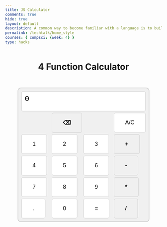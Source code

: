 ```yaml
---
title: JS Calculator
comments: true
hide: true
layout: default
description: A common way to become familiar with a language is to build a calculator.  This calculator shows off button with actions.
permalink: /techtalk/home_style
courses: { compsci: {week: 4} }
type: hacks
---
```


<!-- 
Hack 0: Right justify result
Hack 1: Test conditions on small, big, and decimal numbers, report on findings. Fix issues.
Hack 2: Add the common math operation that is missing from calculator
Hack 3: Implement 1 number operation (ie SQRT) 
-->

<!-- 
HTML implementation of the calculator. 
-->


<!-- 
    Style and Action are aligned with HRML class definitions
    style.css contains majority of style definition (number, operation, clear, and equals)
    - The div calculator-container sets 4 elements to a row
    Background is credited to Vanta JS and is implemented at bottom of this page
-->
<h1 style="text-align: center">4 Function Calculator</h1>
<style>
  /* Calculator container styles */
.calculator-container {
  background-color: #f0f0f0;
  border: 2px solid #ccc;
  border-radius: 10px;
  padding: 10px;
}
/* Button styles */
button {
  background-color: #fff;
  border: 1px solid #ccc;
  border-radius: 5px;
  padding: 20px 35px;
  font-size: 18px;
  cursor: pointer;
  transition: background-color 0.3s, transform 0.1s;
}
button:hover {
  background-color: #e0e0e0;
}
/* Operator buttons */
.calculator-operation button {
  background-color: #f0f0f0;
  font-weight: bold;
}
/* Display styles */
.calculator-output {
  background-color: #fff;
  border: 1px solid #ccc;
  border-radius: 5px;
  padding: 10px;
  font-size: 24px;
  font-family:courier new;
  text-align: left;
  grid-column: span 4;
  grid-row: span 1;
  color: #000000;
}
  .calculator-container{
    display: grid;
    grid-template-columns: repeat(4, 1fr); /* 4 columns */
    grid-template-rows: repeat(5, 1fr); /* 5 rows*/
    grid-gap: 5px;
    width: 400px;
    margin: 0 auto;
    margin-top: 50px;
  }

  
</style>

<!-- Add a container for the animation -->
<div id="animation">
  <div class="calculator-container">
      <!--result-->
      <div class="calculator-output" id="output">0</div>
      <!--row 1-->
      <!-- Add Backspace button -->
<div class="calculator-operation" style="grid-column: 2/ span 1; grid-row: 2/span 1"><button type="button" id="button-backspace">⌫</button></div>
      <div class="calculator-clear" style="grid-column: 4/ span 1; grid-row: 2/span 1" ><button type="button">A/C</button></div>
      <!--row 2-->
      <div class="calculator-number" style="grid-column: 1/ span 1; grid-row: 3/span 1" id="button-1" data-value="1"><button type="button">1</button></div>
      <div class="calculator-number" style="grid-column: 2/ span 1; grid-row: 3/span 1" id="button-2" data-value="2"><button type="button">2</button></div>
      <div class="calculator-number" style="grid-column: 3/ span 1; grid-row: 3/span 1" id="button-3" data-value="3"><button type="button">3</button></div>
      <div class="calculator-operation" style="grid-column: 4/ span 1; grid-row: 3/span 1"><button type="button">+</button></div>
      <!--row 3-->
      <div class="calculator-number" style="grid-column: 1/ span 1; grid-row: 4/span 1" id="button-4" data-value="4"><button type="button">4</button></div>
      <div class="calculator-number" style="grid-column: 2/ span 1; grid-row: 4/span 1" id="button-5" data-value="5"><button type="button">5</button></div>
      <div class="calculator-number" style="grid-column: 3/ span 1; grid-row: 4/span 1" id="button-6" data-value="6"><button type="button">6</button></div>
      <div class="calculator-operation" style="grid-column: 4/ span 1; grid-row: 4/span 1"><button type="button">-</button></div>
      <!--row 4-->
      <div class="calculator-number" style="grid-column: 1/ span 1; grid-row: 5/span 1" id="button-7" data-value="7"><button type="button">7</button></div>
      <div class="calculator-number" style="grid-column: 2/ span 1; grid-row: 5/span 1" id="button-8" data-value="8"><button type="button">8</button></div>
      <div class="calculator-number" style="grid-column: 3/ span 1; grid-row: 5/span 1" id="button-9" data-value="9"><button type="button">9</button></div>
      <div class="calculator-operation" style="grid-column: 4/ span 1; grid-row: 5/span 1"><button type="button">*</button></div>
      <!--row 5-->
      <div class="calculator-number" style="grid-column: 2/ span 1; grid-row: 6/span 1" id="button-0" data-value="0"><button type="button">0</button></div>
      <div class="calculator-number" style="grid-column: 1/ span 1; grid-row: 6/span 1" id ><button type="button">.</button></div>
      <div class="calculator-equals" style="grid-column: 3/ span 1; grid-row: 6/span 1"><button type="button">=</button></div>
      <div class="calculator-operation" style="grid-column: 4/ span 1; grid-row: 6/span 1"><button type="button">/</button></div>
  </div>
</div>

<!-- JavaScript (JS) implementation of the calculator. -->
<script>
// initialize important variables to manage calculations
var firstNumber = null;
var operator = null;
var nextReady = true;
// build objects containing key elements
const output = document.getElementById("output");
const numbers = document.querySelectorAll(".calculator-number");
const operations = document.querySelectorAll(".calculator-operation");
const clear = document.querySelectorAll(".calculator-clear");
const equals = document.querySelectorAll(".calculator-equals");

// Number buttons listener
numbers.forEach(button => {
  button.addEventListener("click", function() {
    number(button.textContent);
  });
});

// Number action
function number (value) { // function to input numbers into the calculator
    if (value != ".") {
        if (nextReady == true) { // nextReady is used to tell the computer when the user is going to input a completely new number
            output.innerHTML = value;
            if (value != "0") { // if statement to ensure that there are no multiple leading zeroes
                nextReady = false;
            }
        } else {
            output.innerHTML = output.innerHTML + value; // concatenation is used to add the numbers to the end of the input
        }
    } else { // special case for adding a decimal; can't have two decimals
        if (output.innerHTML.indexOf(".") == -1) {
            output.innerHTML = output.innerHTML + value;
            nextReady = false;
        }
    }
}

// Operation buttons listener
operations.forEach(button => {
  button.addEventListener("click", function() {
    operation(button.textContent);
  });
});

// Operator action
function operation (choice) { // function to input operations into the calculator
    if (firstNumber == null) { // once the operation is chosen, the displayed number is stored into the variable firstNumber
        firstNumber = parseInt(output.innerHTML);
        nextReady = true;
        operator = choice;
        return; // exits function
    }
    // occurs if there is already a number stored in the calculator
    firstNumber = calculate(firstNumber, parseFloat(output.innerHTML)); 
    operator = choice;
    output.innerHTML = firstNumber.toString();
    nextReady = true;
}


// Keyboard input listener
document.addEventListener("keydown", function(event) {
  const keyValue = event.key;
  if (/[0-9]/.test(keyValue)) {
    number(keyValue); // Handle number keys 0-9
  } else if (keyValue === "+") {
    operation("+");
  } else if (keyValue === "-") {
    operation("-");
  } else if (keyValue === "*") {
    operation("*");
  } else if (keyValue === "/") {
    operation("/");
  } else if (keyValue === "=" || keyValue === "Enter") {
    equal();
  } else if (keyValue === "Escape") {
    clearCalc();
  } else if (keyValue === "."){
    handleDecimal()
  } else if (keyValue === "Backspace") {
    backspace(); // Handle Backspace key
  }
});

function handleDecimal() {
  if (nextReady) {
    output.innerHTML = "0.";
    nextReady = false;
  } else if (output.innerHTML.indexOf(".") === -1) {
    output.innerHTML += ".";
  }
}


// Calculator
function calculate (first, second) { // function to calculate the result of the equation
    let result = 0;
    switch (operator) {
        case "+":
            result = first + second;
            break;
        case "-":
            result = first - second;
            break;
        case "*":
            result = first * second;
            break;
        case "/":
            result = first / second;
            break;
        default: 
            break;
    }
    return result;
}

// Equals button listener
equals.forEach(button => {
  button.addEventListener("click", function() {
    equal();
  });
});

// Equal action
function equal () { // function used when the equals button is clicked; calculates equation and displays it
    firstNumber = calculate(firstNumber, parseFloat(output.innerHTML));
    output.innerHTML = firstNumber.toString();
    nextReady = true;
}

// Clear button listener
clear.forEach(button => {
  button.addEventListener("click", function() {
    clearCalc();
  });
});

// A/C action
function clearCalc () { // clears calculator
    firstNumber = null;
    output.innerHTML = "0";
    nextReady = true;
}

function backspace() {
    const currentOutput = output.innerHTML;
    if (currentOutput.length > 1) {
        output.innerHTML = currentOutput.slice(0, -1); // Remove the last character
    } else {
        output.innerHTML = "0"; // If there's only one character, reset to 0
    }
}

// Backspace button listener
const backButton = document.getElementById("button-backspace");
backButton.addEventListener("click", function () {
    backspace();
});

</script>

<!-- 
Vanta animations just for fun, load JS onto the page
-->
<script src="/teacher/assets/js/three.r119.min.js"></script>
<script src="/teacher/assets/js/vanta.halo.min.js"></script>
<script src="/teacher/assets/js/vanta.birds.min.js"></script>
<script src="/teacher/assets/js/vanta.net.min.js"></script>
<script src="/teacher/assets/js/vanta.rings.min.js"></script>

<script>
// setup vanta scripts as functions
var vantaInstances = {
  halo: VANTA.HALO,
  birds: VANTA.BIRDS,
  net: VANTA.NET,
  rings: VANTA.RINGS
};

// obtain a random vanta function
var vantaInstance = vantaInstances[Object.keys(vantaInstances)[Math.floor(Math.random() * Object.keys(vantaInstances).length)]];

// run the animation
vantaInstance({
  el: "#animation",
  mouseControls: true,
  touchControls: true,
  gyroControls: false
});
</script>


